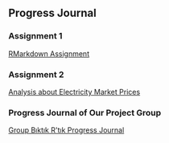 ## Progress Journal

### Assignment 1

[RMarkdown Assignment](rmarkdownhw.html)

### Assignment 2

[Analysis about Electricity Market Prices](assignment2.html)

### Progress Journal of Our Project Group
[Group Bıktık R'tık Progress Journal](https://pjournal.github.io/boun01g-biktik-r-tik/)
